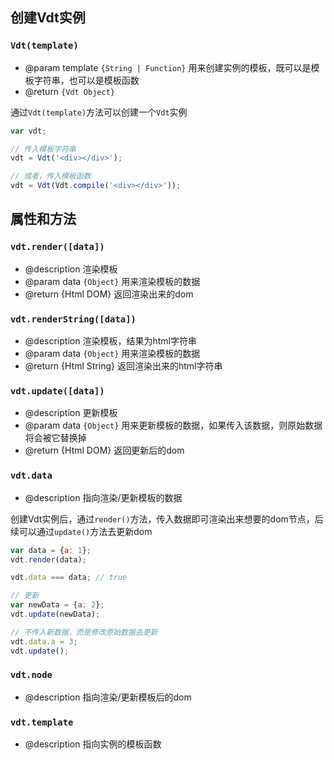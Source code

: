 ## 创建Vdt实例

### `Vdt(template)`

* @param template `{String | Function}` 用来创建实例的模板，既可以是模板字符串，也可以是模板函数
* @return `{Vdt Object}`

通过`Vdt(template)`方法可以创建一个`Vdt`实例

```js
var vdt;

// 传入模板字符串
vdt = Vdt('<div></div>');

// 或者，传入模板函数
vdt = Vdt(Vdt.compile('<div></div>'));
```

## 属性和方法

### `vdt.render([data])`

* @description 渲染模板
* @param data `{Object}` 用来渲染模板的数据
* @return {Html DOM} 返回渲染出来的dom

### `vdt.renderString([data])`

* @description 渲染模板，结果为html字符串
* @param data `{Object}` 用来渲染模板的数据
* @return {Html String} 返回渲染出来的html字符串

### `vdt.update([data])`

* @description 更新模板
* @param data `{Object}` 用来更新模板的数据，如果传入该数据，则原始数据将会被它替换掉
* @return {Html DOM} 返回更新后的dom

### `vdt.data`

* @description 指向渲染/更新模板的数据

创建Vdt实例后，通过`render()`方法，传入数据即可渲染出来想要的dom节点，后续可以通过`update()`方法去更新dom

```js
var data = {a: 1};
vdt.render(data);

vdt.data === data; // true

// 更新
var newData = {a: 2};
vdt.update(newData);

// 不传入新数据，而是修改原始数据去更新
vdt.data.a = 3;
vdt.update();
```

### `vdt.node`

* @description 指向渲染/更新模板后的dom

### `vdt.template`

* @description 指向实例的模板函数
